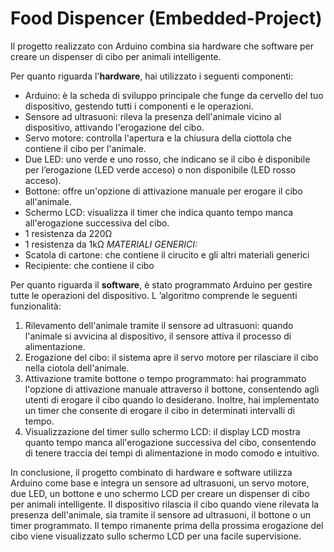 # Food Dispencer (Embedded-Project)
 Il progetto realizzato con Arduino combina sia hardware che software per creare un dispenser di cibo per animali intelligente. 

Per quanto riguarda l'**hardware**, hai utilizzato i seguenti componenti:
- Arduino: è la scheda di sviluppo principale che funge da cervello del tuo dispositivo, gestendo tutti i componenti e le operazioni.
- Sensore ad ultrasuoni: rileva la presenza dell'animale vicino al dispositivo, attivando l'erogazione del cibo.
- Servo motore: controlla l'apertura e la chiusura della ciottola che contiene il cibo per l'animale.
- Due LED: uno verde e uno rosso, che indicano se il cibo è disponibile per l’erogazione (LED verde acceso) o non disponibile (LED rosso acceso).
- Bottone: offre un'opzione di attivazione manuale per erogare il cibo all'animale.
- Schermo LCD: visualizza il timer che indica quanto tempo manca all'erogazione successiva del cibo.
- 1 resistenza da 220Ω
- 1 resistenza da 1kΩ
*MATERIALI GENERICI:*
- Scatola di cartone: che contiene il cirucito e gli altri materiali generici
- Recipiente: che contiene il cibo

Per quanto riguarda il **software**, è stato programmato Arduino per gestire tutte le operazioni del dispositivo. L ’algoritmo comprende le seguenti funzionalità:
1. Rilevamento dell'animale tramite il sensore ad ultrasuoni: quando l'animale si avvicina al dispositivo, il sensore attiva il processo di alimentazione.
2. Erogazione del cibo: il sistema apre il servo motore per rilasciare il cibo nella ciotola dell'animale.
3. Attivazione tramite bottone o tempo programmato: hai programmato l'opzione di attivazione manuale attraverso il bottone, consentendo agli utenti di erogare il cibo quando lo desiderano. Inoltre, hai implementato un timer che consente di erogare il cibo in determinati intervalli di tempo.
4. Visualizzazione del timer sullo schermo LCD: il display LCD mostra quanto tempo manca all'erogazione successiva del cibo, consentendo di tenere traccia dei tempi di alimentazione in modo comodo e intuitivo.

In conclusione, il progetto combinato di hardware e software utilizza Arduino come base e integra un sensore ad ultrasuoni, un servo motore, due LED, un bottone e uno schermo LCD per creare un dispenser di cibo per animali intelligente. Il dispositivo rilascia il cibo quando viene rilevata la presenza dell'animale, sia tramite il sensore ad ultrasuoni, il bottone o un timer programmato. Il tempo rimanente prima della prossima erogazione del cibo viene visualizzato sullo schermo LCD per una facile supervisione.
   
   

